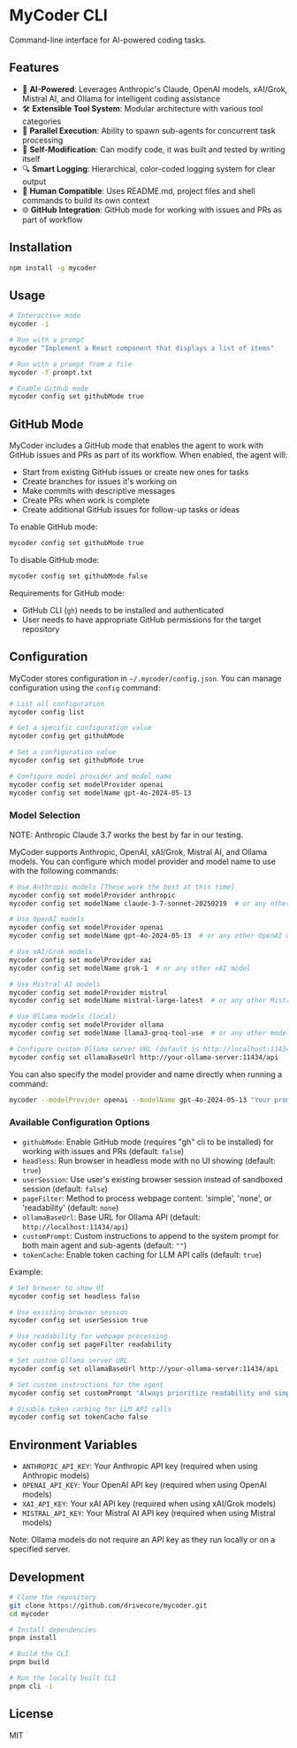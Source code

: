 # MyCoder CLI

Command-line interface for AI-powered coding tasks.

## Features

- 🤖 **AI-Powered**: Leverages Anthropic's Claude, OpenAI models, xAI/Grok, Mistral AI, and Ollama for intelligent coding assistance
- 🛠️ **Extensible Tool System**: Modular architecture with various tool categories
- 🔄 **Parallel Execution**: Ability to spawn sub-agents for concurrent task processing
- 📝 **Self-Modification**: Can modify code, it was built and tested by writing itself
- 🔍 **Smart Logging**: Hierarchical, color-coded logging system for clear output
- 👤 **Human Compatible**: Uses README.md, project files and shell commands to build its own context
- 🌐 **GitHub Integration**: GitHub mode for working with issues and PRs as part of workflow

## Installation

```bash
npm install -g mycoder
```

## Usage

```bash
# Interactive mode
mycoder -i

# Run with a prompt
mycoder "Implement a React component that displays a list of items"

# Run with a prompt from a file
mycoder -f prompt.txt

# Enable GitHub mode
mycoder config set githubMode true
```

## GitHub Mode

MyCoder includes a GitHub mode that enables the agent to work with GitHub issues and PRs as part of its workflow. When enabled, the agent will:

- Start from existing GitHub issues or create new ones for tasks
- Create branches for issues it's working on
- Make commits with descriptive messages
- Create PRs when work is complete
- Create additional GitHub issues for follow-up tasks or ideas

To enable GitHub mode:

```bash
mycoder config set githubMode true
```

To disable GitHub mode:

```bash
mycoder config set githubMode false
```

Requirements for GitHub mode:

- GitHub CLI (`gh`) needs to be installed and authenticated
- User needs to have appropriate GitHub permissions for the target repository

## Configuration

MyCoder stores configuration in `~/.mycoder/config.json`. You can manage configuration using the `config` command:

```bash
# List all configuration
mycoder config list

# Get a specific configuration value
mycoder config get githubMode

# Set a configuration value
mycoder config set githubMode true

# Configure model provider and model name
mycoder config set modelProvider openai
mycoder config set modelName gpt-4o-2024-05-13
```

### Model Selection

NOTE: Anthropic Claude 3.7 works the best by far in our testing.

MyCoder supports Anthropic, OpenAI, xAI/Grok, Mistral AI, and Ollama models. You can configure which model provider and model name to use with the following commands:

```bash
# Use Anthropic models [These work the best at this time]
mycoder config set modelProvider anthropic
mycoder config set modelName claude-3-7-sonnet-20250219  # or any other Anthropic model

# Use OpenAI models
mycoder config set modelProvider openai
mycoder config set modelName gpt-4o-2024-05-13  # or any other OpenAI model

# Use xAI/Grok models
mycoder config set modelProvider xai
mycoder config set modelName grok-1  # or any other xAI model

# Use Mistral AI models
mycoder config set modelProvider mistral
mycoder config set modelName mistral-large-latest  # or any other Mistral model

# Use Ollama models (local)
mycoder config set modelProvider ollama
mycoder config set modelName llama3-groq-tool-use  # or any other model available in your Ollama instance

# Configure custom Ollama server URL (default is http://localhost:11434/api)
mycoder config set ollamaBaseUrl http://your-ollama-server:11434/api
```

You can also specify the model provider and name directly when running a command:

```bash
mycoder --modelProvider openai --modelName gpt-4o-2024-05-13 "Your prompt here"
```

### Available Configuration Options

- `githubMode`: Enable GitHub mode (requires "gh" cli to be installed) for working with issues and PRs (default: `false`)
- `headless`: Run browser in headless mode with no UI showing (default: `true`)
- `userSession`: Use user's existing browser session instead of sandboxed session (default: `false`)
- `pageFilter`: Method to process webpage content: 'simple', 'none', or 'readability' (default: `none`)
- `ollamaBaseUrl`: Base URL for Ollama API (default: `http://localhost:11434/api`)
- `customPrompt`: Custom instructions to append to the system prompt for both main agent and sub-agents (default: `""`)
- `tokenCache`: Enable token caching for LLM API calls (default: `true`)

Example:

```bash
# Set browser to show UI
mycoder config set headless false

# Use existing browser session
mycoder config set userSession true

# Use readability for webpage processing
mycoder config set pageFilter readability

# Set custom Ollama server URL
mycoder config set ollamaBaseUrl http://your-ollama-server:11434/api

# Set custom instructions for the agent
mycoder config set customPrompt "Always prioritize readability and simplicity in your code. Prefer TypeScript over JavaScript when possible."

# Disable token caching for LLM API calls
mycoder config set tokenCache false
```

## Environment Variables

- `ANTHROPIC_API_KEY`: Your Anthropic API key (required when using Anthropic models)
- `OPENAI_API_KEY`: Your OpenAI API key (required when using OpenAI models)
- `XAI_API_KEY`: Your xAI API key (required when using xAI/Grok models)
- `MISTRAL_API_KEY`: Your Mistral AI API key (required when using Mistral models)

Note: Ollama models do not require an API key as they run locally or on a specified server.

## Development

```bash
# Clone the repository
git clone https://github.com/drivecore/mycoder.git
cd mycoder

# Install dependencies
pnpm install

# Build the CLI
pnpm build

# Run the locally built CLI
pnpm cli -i
```

## License

MIT
